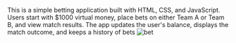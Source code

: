 This is a simple betting application built with HTML, CSS, and JavaScript. Users start with $1000 virtual money, place bets on either Team A or Team B, and view match results. The app updates the user's balance, displays the match outcome, and keeps a history of bets
![bet](https://github.com/akifacet/Betting-Application/assets/112588097/30c7aaa9-0094-433e-81ca-2853946b6189)
